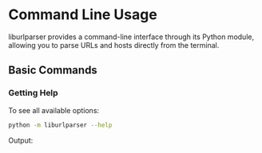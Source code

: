 # Command Line Usage

liburlparser provides a command-line interface through its Python module, allowing you to parse URLs and hosts directly from the terminal.

## Basic Commands

### Getting Help

To see all available options:

```bash
python -m liburlparser --help
```

Output: